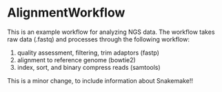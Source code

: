 # AlignmentWorkflow

This is an example workflow for analyzing NGS data. The workflow takes raw data (.fastq) and processes through the following workflow: 

1) quality assessment, filtering, trim adaptors (fastp)
2) alignment to reference genome (bowtie2)
3) index, sort, and binary compress reads (samtools)

This is a minor change, to include information about Snakemake!!

